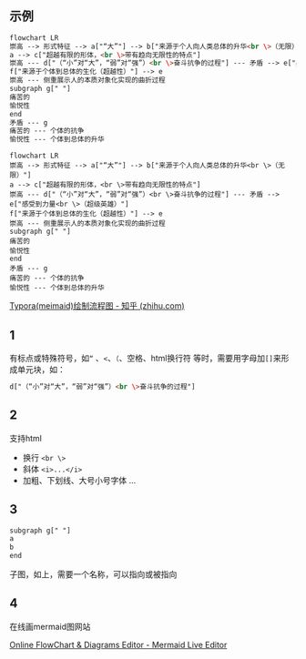 ## 示例

```html
flowchart LR
崇高 --> 形式特征 --> a["“大”"] --> b["来源于个人向人类总体的升华<br \>（无限）"]
a --> c["超越有限的形体，<br \>带有趋向无限性的特点"]
崇高 --- d["（“小”对“大”，“弱”对“强”）<br \>奋斗抗争的过程"] --- 矛盾 --> e["感受到力量<br \>（超级英雄）"]
f["来源于个体到总体的生化（超越性）"] --> e
崇高 --- 侧重展示人的本质对象化实现的曲折过程
subgraph g[" "]
痛苦的
愉悦性
end
矛盾 --- g
痛苦的 --- 个体的抗争
愉悦性 --- 个体到总体的升华
```

```mermaid
flowchart LR
崇高 --> 形式特征 --> a["“大”"] --> b["来源于个人向人类总体的升华<br \>（无限）"]
a --> c["超越有限的形体，<br \>带有趋向无限性的特点"]
崇高 --- d["（“小”对“大”，“弱”对“强”）<br \>奋斗抗争的过程"] --- 矛盾 --> e["感受到力量<br \>（超级英雄）"]
f["来源于个体到总体的生化（超越性）"] --> e
崇高 --- 侧重展示人的本质对象化实现的曲折过程
subgraph g[" "]
痛苦的
愉悦性
end
矛盾 --- g
痛苦的 --- 个体的抗争
愉悦性 --- 个体到总体的升华
```

[Typora(meimaid)绘制流程图 - 知乎 (zhihu.com)](https://zhuanlan.zhihu.com/p/481032338)

## 1

有标点或特殊符号，如`“` 、`<`、`（`、空格、html换行符 等时，需要用字母加`[]`来形成单元块，如：

```html
d["（“小”对“大”，“弱”对“强”）<br \>奋斗抗争的过程"]
```

## 2

支持html

-   换行  `<br \>`
-   斜体 `<i>...</i>`
-   加粗、下划线、大号小号字体 ...

## 3

```txt
subgraph g[" "]
a
b
end
```

子图，如上，需要一个名称，可以指向或被指向

## 4

在线画mermaid图网站

[Online FlowChart & Diagrams Editor - Mermaid Live Editor](https://mermaid.live/)